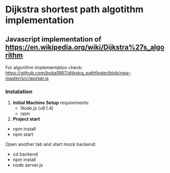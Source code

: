 # Dijkstra shortest path algotithm implementation

## Javascript implementation of https://en.wikipedia.org/wiki/Dijkstra%27s_algorithm

For algorithm implementation check: https://github.com/boba1987/dijkstra_pathfinder/blob/new-master/src/worker.js

### Instalation
1. **Initial Machine Setup**
 requirements:
   - Node.js (v8.1.4)
   - npm
2. **Project start**
 - npm install
 - npm start

 Open another tab and start mock backend:
 - cd backend
 - npm install
 - node server.js

